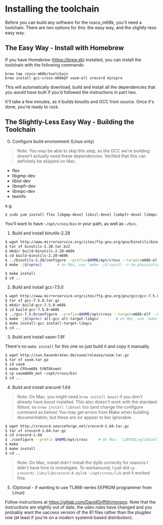 # Installing the toolchain

Before you can build any software for the rosco_m68k, you'll need a toolchain. There are two options for this: the easy way, and the slightly-less easy way.

## The Easy Way - Install with Homebrew

If you have Homebrew (https://brew.sh) installed, you can install the toolchain with the following commands:

```
brew tap rosco-m68k/toolchain
brew install gcc-cross-m68k@7 vasm-all srecord minipro
```

This will automatically download, build and install all the dependencies that you _would have_ built if you'd followed the instructions in part two. 

It'll take a few minutes, as it builds binutils and GCC from source. Once it's done, you're ready to rock.

## The Slightly-Less Easy Way - Building the Toolchain

0. Configure build environment (Linux only)

> Note: You may be able to skip this step, as the GCC we're building doesn't actually need these 
> dependencies. Verified that this can definitely be skipped on Mac.

- flex
- libgmp-dev
- libisl-dev
- libmpfr-dev
- libmpc-dev
- texinfo

e.g.

```bash
$ sudo yum install flex libgmp-devel libisl-devel limbpfr-devel libmpc-devel texinfo
```
You'll want to have `~/opt/cross/bin` in your path, as well as `~/bin`.

1. Build and install binutils-2.28

```bash
$ wget http://www.mirrorservice.org/sites/ftp.gnu.org/gnu/binutils/binutils-2.28.tar.bz2
$ tar xf binutils-2.28.tar.bz2
$ mkdir build-binutils-2.28-m68k
$ cd build-binutils-2.28-m68k
$ ../binutils-2.28/configure --prefix=$HOME/opt/cross --target=m68k-elf
$ make -j$(nproc)       # on Mac, use 'make -j$(sysctl -n hw.physicalcpu)' instead

$ make install
$ cd ..
```

2. Build and install gcc-7.5.0

```bash
$ wget http://www.mirrorservice.org/sites/ftp.gnu.org/gnu/gcc/gcc-7.5.0/gcc-7.5.0.tar.gz
$ tar xf gcc-7.5.0.tar.gz
$ mkdir build-gcc-7.5.0-m68k
$ cd build-gcc-7.5.0-m68k
$ ../gcc-7.5.0/configure --prefix=$HOME/opt/cross --target=m68k-elf --enable-languages=c,c++
$ make -j$(nproc) all-gcc all-target-libgcc        # on Mac, use 'make -j$(sysctl -n hw.physicalcpu) all-gcc all-target-libgcc' instead
$ make install-gcc install-target-libgcc
$ cd ..
```

3. Build and install vasm-1.8f

There's no `make install` for this one so just build it and copy it manually.

```bash
$ wget http://sun.hasenbraten.de/vasm/release/vasm.tar.gz
$ tar xf vasm.tar.gz
$ cd vasm
$ make CPU=m68k SYNTAX=mot
$ cp vasmm68k_mot ~/opt/cross/bin
$ cd ..
```
 
4. Build and install srecord-1.64

> Note: On Mac, you might need `brew install boost` if you don't already have boost installed.
  This also doesn't work with the standard libtool, so `brew install libtool` too (and change the configure command as below)
  You may get errors from Make when building documentation, but these are (or appear to be) ignorable.

```bash
$ wget http://srecord.sourceforge.net/srecord-1.64.tar.gz
$ tar xf srecord-1.64.tar.gz
$ cd srecord-1.64
$ ./configure --prefix $HOME/opt/cross     # On Mac: 'LIBTOOL=glibtool ./configure --prefix $HOME/opt/cross'
$ make
$ make install
$ cd ..
```

> Note: On Mac, install didn't install the dylib correctly for reasons I didn't have time to investigate.
  To workaround, I just did `cp srecord/.libs/libsrecord.0.dylib ~/opt/cross/lib` and it worked fine.

5. (Optional - if wanting to use TL866-series EEPROM programmer from Linux)

Follow instructions at https://gitlab.com/DavidGriffith/minipro. Note that the instructions are slightly out of date, the udev rules have changed and you probably want the uaccess version of the 61 files rather than the plugdev one (at least if you're on a modern systemd-based distribution).


